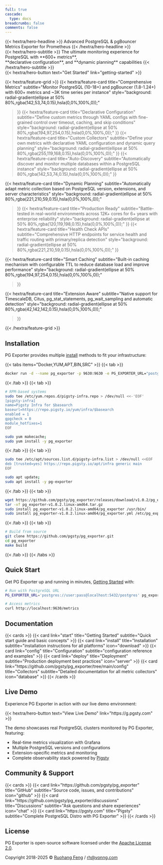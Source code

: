 ```yaml
---
full: true
cascade:
  type: docs
breadcrumbs: false
comments: false
---
```


<div class="hx-mt-6 hx-mb-6">
{{< hextra/hero-headline >}}
  Advanced PostgreSQL & pgBouncer&nbsp;<br class="sm:hx-block hx-hidden" />Metrics Exporter for Prometheus
{{< /hextra/hero-headline >}}
</div>

<div class="hx-mb-12">
{{< hextra/hero-subtitle >}}
  The ultimate monitoring experience for PostgreSQL with **600+ metrics**,&nbsp;<br class="sm:hx-block hx-hidden" />
  **declarative configuration**, and **dynamic planning** capabilities
{{< /hextra/hero-subtitle >}}
</div>

<div class="hx-mb-6">
{{< hextra/hero-button text="Get Started" link="getting-started" >}}
</div>

<div class="hx-mt-6"></div>

{{< hextra/feature-grid >}}
  {{< hextra/feature-card
    title="Comprehensive Metrics"
    subtitle="Monitor PostgreSQL (10-18+) and pgBouncer (1.8-1.24+) with 600+ metrics and ~3K time series per instance"
    style="background: radial-gradient(ellipse at 50% 80%,rgba(142,53,74,0.15),hsla(0,0%,100%,0));"
  >}}
  {{< hextra/feature-card
  title="Declarative Configuration"
  subtitle="Define custom metrics through YAML configs with fine-grained control over timeout, caching, and skip conditions"
  style="background: radial-gradient(ellipse at 50% 80%,rgba(194,97,254,0.15),hsla(0,0%,100%,0));"
  >}}
  {{< hextra/feature-card
  title="Custom Collectors"
  subtitle="Define your own metrics with declarative YAML configuration and dynamic query planning"
  style="background: radial-gradient(ellipse at 50% 80%,rgba(255,119,168,0.15),hsla(0,0%,100%,0));"
  >}}
  {{< hextra/feature-card
    title="Auto-Discovery"
    subtitle="Automatically discover and monitor multiple databases within a PostgreSQL instance"
    style="background: radial-gradient(ellipse at 50% 80%,rgba(142,53,74,0.15),hsla(0,0%,100%,0));"
  >}}

  {{< hextra/feature-card
    title="Dynamic Planning"
    subtitle="Automatically adapt metric collection based on PostgreSQL version, extensions, and server characteristics"
    style="background: radial-gradient(ellipse at 50% 80%,rgba(221,210,59,0.15),hsla(0,0%,100%,0));"
  >}}
  {{< hextra/feature-card
  title="Production Ready"
  subtitle="Battle-tested in real-world environments across 12K+ cores for 6+ years with enterprise reliability"
  style="background: radial-gradient(ellipse at 50% 80%,rgba(120,119,198,0.15),hsla(0,0%,100%,0));"
  >}}
  {{< hextra/feature-card
    title="Health Check APIs"
    subtitle="Comprehensive HTTP endpoints for service health and traffic routing with primary/replica detection"
    style="background: radial-gradient(ellipse at 50% 80%,rgba(221,210,59,0.15),hsla(0,0%,100%,0));"
  >}}

  {{< hextra/feature-card
    title="Smart Caching"
    subtitle="Built-in caching mechanism with configurable TTL to reduce database load and improve performance"
    style="background: radial-gradient(ellipse at 50% 80%,rgba(194,97,254,0.15),hsla(0,0%,100%,0));"
  >}}

  {{< hextra/feature-card
    title="Extension Aware"
    subtitle="Native support for TimescaleDB, Citus, pg_stat_statements, pg_wait_sampling and automatic detection"
    style="background: radial-gradient(ellipse at 50% 80%,rgba(42,142,142,0.15),hsla(0,0%,100%,0));"
  >}}

{{< /hextra/feature-grid >}}


## Installation

PG Exporter provides multiple [install](/install) methods to fit your infrastructure:

{{< tabs items="Docker,YUM,APT,BIN,SRC" >}}
{{< tab >}}
```bash
docker run -d --name pg_exporter -p 9630:9630 -e PG_EXPORTER_URL="postgres://user:pass@host:5432/postgres" pgsty/pg_exporter:latest
```
{{< /tab >}}
{{< tab >}}
```bash
# RPM-based systems
sudo tee /etc/yum.repos.d/pigsty-infra.repo > /dev/null <<-'EOF'
[pigsty-infra]
name=Pigsty Infra for $basearch
baseurl=https://repo.pigsty.io/yum/infra/$basearch
enabled = 1
gpgcheck = 0
module_hotfixes=1
EOF

sudo yum makecache;
sudo yum install -y pg_exporter
```
{{< /tab >}}
{{< tab >}}
```bash
sudo tee /etc/apt/sources.list.d/pigsty-infra.list > /dev/null <<EOF
deb [trusted=yes] https://repo.pigsty.io/apt/infra generic main
EOF

sudo apt update;
sudo apt install -y pg-exporter
```
{{< /tab >}}
{{< tab >}}
```bash
wget https://github.com/pgsty/pg_exporter/releases/download/v1.0.2/pg_exporter-v1.0.2.linux-amd64.tar.gz
tar -xf pg_exporter-v1.0.2.linux-amd64.tar.gz
sudo install pg_exporter-v1.0.2.linux-amd64/pg_exporter /usr/bin/
sudo install pg_exporter-v1.0.2.linux-amd64/pg_exporter.yml /etc/pg_exporter.yml
```
{{< /tab >}}
{{< tab >}}
```bash
# Build from source
git clone https://github.com/pgsty/pg_exporter.git
cd pg_exporter
make build
```
{{< /tab >}}
{{< /tabs >}}


## Quick Start

Get PG Exporter up and running in minutes, [Getting Started](/getting-started) with:

```bash
# Run with PostgreSQL URL
PG_EXPORTER_URL='postgres://user:pass@localhost:5432/postgres' pg_exporter

# Access metrics
curl http://localhost:9630/metrics
```


## Documentation

<div class="hx-mt-6 hx-mb-6">
{{< cards >}}
{{< card link="start" title="Getting Started" subtitle="Quick start guide and basic concepts" >}}
{{< card link="install" title="Installation" subtitle="installation instructions for all platforms" icon="download" >}}
{{< card link="config" title="Configuration" subtitle="configuration reference and examples" >}}
{{< card link="deploy" title="Deployment" subtitle="Production deployment best practices" icon="server" >}}
{{< card link="https://github.com/pgsty/pg_exporter/tree/main/config" title="Collectors" subtitle="Detailed documentation for all metric collectors" icon="database" >}}
{{< /cards >}}
</div>

## Live Demo

Experience PG Exporter in action with our live demo environment:

<div class="hx-mt-4">
{{< hextra/hero-button text="View Live Demo" link="https://g.pgsty.com" >}}
</div>

The demo showcases real PostgreSQL clusters monitored by PG Exporter, featuring:
- Real-time metrics visualization with Grafana
- Multiple PostgreSQL versions and configurations
- Extension-specific metrics and monitoring
- Complete observability stack powered by [Pigsty](https://pgsty.com)

## Community & Support

<div class="hx-mt-6 hx-mb-6">
{{< cards >}}
{{< card link="https://github.com/pgsty/pg_exporter" title="GitHub" subtitle="Source code, issues, and contributions" icon="github" >}}
{{< card link="https://github.com/pgsty/pg_exporter/discussions" title="Discussions" subtitle="Ask questions and share experiences" icon="chat" >}}
{{< card link="https://pgsty.com" title="Pigsty" subtitle="Complete PostgreSQL Distro with PG Exporter" >}}
{{< /cards >}}
</div>

## License

PG Exporter is open-source software licensed under the [Apache License 2.0](https://github.com/pgsty/pg_exporter/blob/main/LICENSE).

Copyright 2018-2025 © [Ruohang Feng](https://vonng.com/en) / [rh@vonng.com](mailto:rh@vonng.com)